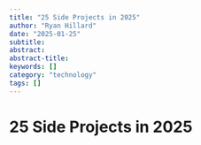 ```yaml
---
title: "25 Side Projects in 2025"
author: "Ryan Hillard"
date: "2025-01-25"
subtitle:
abstract:
abstract-title:
keywords: []
category: "technology"
tags: []
---
```


# 25 Side Projects in 2025